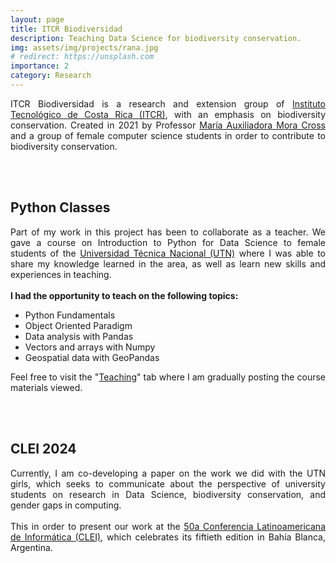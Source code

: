 ```yaml
---
layout: page
title: ITCR Biodiversidad
description: Teaching Data Science for biodiversity conservation.
img: assets/img/projects/rana.jpg
# redirect: https://unsplash.com
importance: 2
category: Research
---
```


<div style="text-align:justify">
ITCR Biodiversidad is a research and extension group of <a href="https://www.tec.ac.cr/">Instituto Tecnológico de Costa Rica (ITCR)</a>, with an emphasis on biodiversity conservation. Created in 2021 by Professor <a href="https://scholar.google.com/citations?user=f6nu6JAAAAAJ&hl=es">María Auxiliadora Mora Cross</a> and a group of female computer science students in order to contribute to biodiversity conservation.

<br><br>
<h2>Python Classes</h2>
Part of my work in this project has been to collaborate as a teacher. We gave a course on Introduction to Python for Data Science to female students of the <a href="https://www.utn.ac.cr/inicio">Universidad Técnica Nacional (UTN)</a> where I was able to share my knowledge learned in the area, as well as learn new skills and experiences in teaching.
<br><br>
<b>I had the opportunity to teach on the following topics:</b>
<ul>
    <li>Python Fundamentals</li>
    <li>Object Oriented Paradigm</li>
    <li>Data analysis with Pandas</li>
    <li>Vectors and arrays with Numpy</li>
    <li>Geospatial data with GeoPandas</li>
</ul>

Feel free to visit the "<a href="/teaching/">Teaching</a>" tab where I am gradually posting the course materials viewed.

<br><br>
<h2>CLEI 2024</h2>
Currently, I am co-developing a paper on the work we did with the UTN girls, which seeks to communicate about the perspective of university students on research in Data Science, biodiversity conservation, and gender gaps in computing.
<br>
<br>
This in order to present our work at the <a href="https://conferencia2024.clei.org/">50a Conferencia Latinoamericana de Informática (CLEI)</a>, which celebrates its fiftieth edition in Bahía Blanca, Argentina.
</div>
